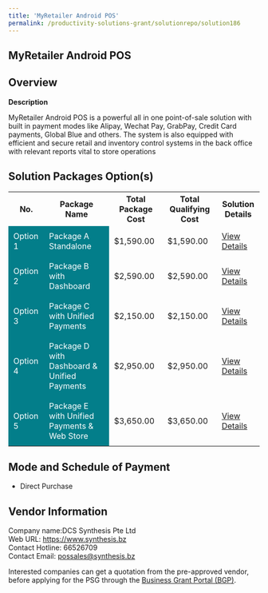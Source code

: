 ```yaml
---
title: 'MyRetailer Android POS'
permalink: /productivity-solutions-grant/solutionrepo/solution186
---
```


## MyRetailer Android POS

## Overview

**Description**

MyRetailer Android POS is a powerful all in one point-of-sale solution with built in payment modes like Alipay, Wechat Pay, GrabPay, Credit Card payments, Global Blue and others. The system is also equipped with efficient and secure retail and inventory control systems in the back office with relevant reports vital to store operations

## Solution Packages Option(s)

<table>
<tr>
<th><b>No.</b></th>
<th><b>Package Name</b></th>
<th><b>Total Package Cost</b></th>
<th><b>Total Qualifying Cost</b></th>
<th><b>Solution Details</b></th>
</tr>
<tr>
<td style='padding: 10px; background-color: #037E8A; color: #FFFFFF;'>Option 1</td>
<td style='padding: 10px; background-color: #037E8A; color: #FFFFFF;'>Package A Standalone</td>
<td style='padding: 10px;'>$1,590.00</td>
<td style='padding: 10px;'>$1,590.00</td>
<td style='padding: 10px;'><a href='/images/psg/DCS_Desensitised_Annex_3_Part_1.pdf' target='_blank'>View Details</a></td>
</tr>
<tr>
<td style='padding: 10px; background-color: #037E8A; color: #FFFFFF;'>Option 2</td>
<td style='padding: 10px; background-color: #037E8A; color: #FFFFFF;'>Package B with Dashboard</td>
<td style='padding: 10px;'>$2,590.00</td>
<td style='padding: 10px;'>$2,590.00</td>
<td style='padding: 10px;'><a href='/images/psg/DCS_Desensitised_Annex_3_Part_2.pdf' target='_blank'>View Details</a></td>
</tr>
<tr>
<td style='padding: 10px; background-color: #037E8A; color: #FFFFFF;'>Option 3</td>
<td style='padding: 10px; background-color: #037E8A; color: #FFFFFF;'>Package C with Unified Payments</td>
<td style='padding: 10px;'>$2,150.00</td>
<td style='padding: 10px;'>$2,150.00</td>
<td style='padding: 10px;'><a href='/images/psg/DCS_Desensitised_Annex_3_Part_3.pdf' target='_blank'>View Details</a></td>
</tr>
<tr>
<td style='padding: 10px; background-color: #037E8A; color: #FFFFFF;'>Option 4</td>
<td style='padding: 10px; background-color: #037E8A; color: #FFFFFF;'>Package D with Dashboard & Unified Payments</td>
<td style='padding: 10px;'>$2,950.00</td>
<td style='padding: 10px;'>$2,950.00</td>
<td style='padding: 10px;'><a href='/images/psg/DCS_Desensitised_Annex_3_Part_4.pdf' target='_blank'>View Details</a></td>
</tr>
<tr>
<td style='padding: 10px; background-color: #037E8A; color: #FFFFFF;'>Option 5</td>
<td style='padding: 10px; background-color: #037E8A; color: #FFFFFF;'>Package E with Unified Payments & Web Store</td>
<td style='padding: 10px;'>$3,650.00</td>
<td style='padding: 10px;'>$3,650.00</td>
<td style='padding: 10px;'><a href='/images/psg/DCS_Desensitised_Annex_3_Part_5.pdf' target='_blank'>View Details</a></td>
</tr>
</table>

## Mode and Schedule of Payment

 - Direct Purchase

## Vendor Information

 Company name:DCS Synthesis Pte Ltd<br>Web URL: https://www.synthesis.bz <br>Contact Hotline: 66526709 <br>Contact Email: possales@synthesis.bz

Interested companies can get a quotation from the pre-approved vendor, before applying for the PSG through the <a href='https://www.businessgrants.gov.sg/' target='_blank' rel='noopener'>Business Grant Portal (BGP)</a>.

<script src="/jquery/resize-tables.js"></script>
